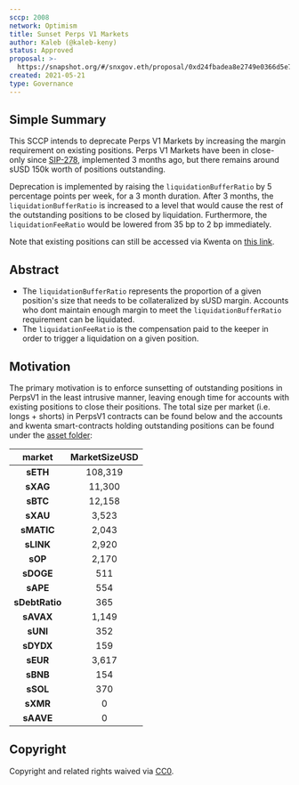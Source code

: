 ```yaml
---
sccp: 2008
network: Optimism
title: Sunset Perps V1 Markets
author: Kaleb (@kaleb-keny)
status: Approved
proposal: >-
  https://snapshot.org/#/snxgov.eth/proposal/0xd24fbadea8e2749e0366d5e7e7be2ddb0a80d0d5fcb558e3a5e0f3fde915bfdf
created: 2021-05-21
type: Governance
---
```


## Simple Summary

<!--"If you can't explain it simply, you don't understand it well enough." Provide a simplified and layman-accessible explanation of the SCCP.-->

This SCCP intends to deprecate Perps V1 Markets by increasing the margin requirement on existing positions. Perps V1 Markets have been in close-only since [SIP-278](https://sips.synthetix.io/sccp/sccp-278/), implemented 3 months ago, but there remains around sUSD 150k worth of positions outstanding.

Deprecation is implemented by raising the `liquidationBufferRatio` by 5 percentage points per week, for a 3 month duration. After 3 months, the `liquidationBufferRatio` is increased to a level that would cause the rest of the outstanding positions to be closed by liquidation. Furthermore, the `liquidationFeeRatio` would be lowered from 35 bp to 2 bp immediately.

Note that existing positions can still be accessed via Kwenta on [this link](https://v1.kwenta.eth.limo/market/).

## Abstract

<!--A short (~200 word) description of the variable change proposed.-->

- The `liquidationBufferRatio` represents the proportion of a given position's size that needs to be collateralized by sUSD margin. Accounts who dont maintain enough margin to meet the `liquidationBufferRatio` requirement can be liquidated. 
- The `liquidationFeeRatio` is the compensation paid to the keeper in order to trigger a liquidation on a given position.

## Motivation

<!--The motivation is critical for SCCPs that want to update variables within Synthetix. It should clearly explain why the existing variable is not incentive aligned. SCCP submissions without sufficient motivation may be rejected outright.-->

The primary motivation is to enforce sunsetting of outstanding positions in PerpsV1 in the least intrusive manner, leaving enough time for accounts with existing positions to close their positions.
The total size per market (i.e. longs + shorts) in PerpsV1 contracts can be found below and the accounts and kwenta smart-contracts holding outstanding positions can be found under the [asset folder](https://github.com/Synthetixio/SIPs/blob/master/content/sccp/asset/sccp-2008/perps_v1_positions.csv):

|   **market**   	| **MarketSizeUSD** 	|
|:--------------:	|:-----------------:	|
|    **sETH**    	|      108,319      	|
|    **sXAG**    	|       11,300      	|
|    **sBTC**    	|       12,158      	|
|    **sXAU**    	|       3,523       	|
|   **sMATIC**   	|       2,043       	|
|    **sLINK**   	|       2,920       	|
|     **sOP**    	|       2,170       	|
|    **sDOGE**   	|        511        	|
|    **sAPE**    	|        554        	|
| **sDebtRatio** 	|        365        	|
|    **sAVAX**   	|       1,149       	|
|    **sUNI**    	|        352        	|
|    **sDYDX**   	|        159        	|
|    **sEUR**    	|       3,617       	|
|    **sBNB**    	|        154        	|
|    **sSOL**    	|        370        	|
|    **sXMR**    	|         0         	|
|    **sAAVE**   	|         0         	|


## Copyright

Copyright and related rights waived via [CC0](https://creativecommons.org/publicdomain/zero/1.0/).
